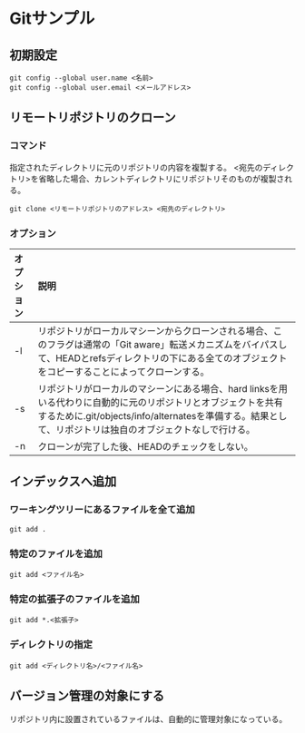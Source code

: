 # Gitサンプル

## 初期設定

```Console
git config --global user.name <名前>
git config --global user.email <メールアドレス>
```

## リモートリポジトリのクローン

### コマンド

指定されたディレクトリに元のリポジトリの内容を複製する。
<宛先のディレクトリ>を省略した場合、カレントディレクトリにリポジトリそのものが複製される。

```Console
git clone <リモートリポジトリのアドレス> <宛先のディレクトリ>
```

### オプション

| オプション | 説明 |
|:---------|:-----|
| -l | リポジトリがローカルマシーンからクローンされる場合、このフラグは通常の「Git aware」転送メカニズムをバイパスして、HEADとrefsディレクトリの下にある全てのオブジェクトをコピーすることによってクローンする。 |
| -s | リポジトリがローカルのマシーンにある場合、hard linksを用いる代わりに自動的に元のリポジトリとオブジェクトを共有するために.git/objects/info/alternatesを準備する。結果として、リポジトリは独自のオブジェクトなしで行ける。 |
| -n | クローンが完了した後、HEADのチェックをしない。 |

## インデックスへ追加

### ワーキングツリーにあるファイルを全て追加

```Console
git add .
```

### 特定のファイルを追加

```Console
git add <ファイル名>
```

### 特定の拡張子のファイルを追加

```Console
git add *.<拡張子>
```

### ディレクトリの指定

```Console
git add <ディレクトリ名>/<ファイル名>
```

## バージョン管理の対象にする

リポジトリ内に設置されているファイルは、自動的に管理対象になっている。
